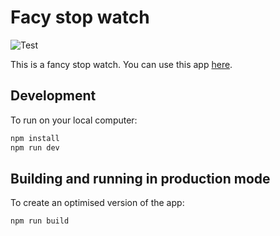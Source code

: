 # Facy stop watch

![Test](https://github.com/Tsuyoshi84/fancy-stop-watch/workflows/Test/badge.svg)

This is a fancy stop watch. You can use this app [here](https://tsuyoshi84.github.io/fancy-stop-watch/).

## Development

To run on your local computer:

```bash
npm install
npm run dev
```

## Building and running in production mode

To create an optimised version of the app:

```bash
npm run build
```

